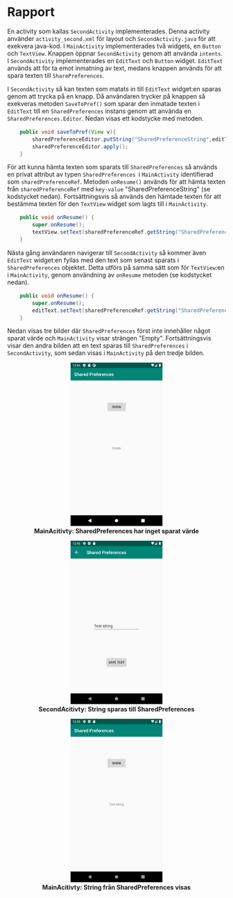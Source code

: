 
# Rapport

En activity som kallas `SecondActivity` implementerades. Denna activity använder `activity_second.xml` för layout och `SecondActivity.java` för att exekvera java-kod. I `MainActivity` implementerades två widgets, en `Button` och `TextView`. Knappen öppnar `SecondActivity` genom att använda `intents`. I `SecondActivity` implementerades en `EditText` och `Button` widget. `EditText` används att för ta emot inmatning av text, medans knappen används för att spara texten till `SharePreferences`.

I `SecondActivity` så kan texten som matats in till `EditText` widget:en sparas genom att trycka på en knapp. Då användaren trycker på knappen så exekveras metoden `SaveToPref()` som sparar den inmatade texten i `EditText` till en `SharedPreferences` instans genom att använda en `SharedPreferences.Editor`. Nedan visas ett kodstycke med metoden.

```java
    public void saveToPref(View v){
        sharedPreferenceEditor.putString("SharedPreferenceString",editText.getText().toString());
        sharedPreferenceEditor.apply();
    }
```

För att kunna hämta texten som sparats till `SharedPreferences` så används en privat attribut av typen `SharedPreferences `i `MainActivity` identifierad som `sharedPreferenceRef`. Metoden `onResume()` används för att hämta texten från `sharedPreferenceRef` med `key-value` "SharedPreferenceString" (se kodstycket nedan). Fortsättningsvis så används den hämtade texten för att bestämma texten för den `TextView` widget som lagts till i `MainActivity`.

```java
    public void onResume() {
        super.onResume();
        textView.setText(sharedPreferenceRef.getString("SharedPreferenceString","Empty"));
    }

```

Nästa gång användaren navigerar till `SecondActivity` så kommer även `EditText` widget:en fyllas med den text som senast sparats i `SharedPreferences` objektet. Detta utförs på samma sätt som för `TextView`:en i `MainActivity`, genom användning av `onResume` metoden (se kodstycket nedan).

```java
    public void onResume() {
        super.onResume();
        editText.setText(sharedPreferenceRef.getString("SharedPreferenceString",""));
    }
```

Nedan visas tre bilder där `SharedPreferences` först inte innehåller något sparat värde och `MainActivity` visar strängen "Empty". Fortsättningsvis visar den andra bilden att en text sparas till `SharedPreferences` i `SecondActivity`, som sedan visas i `MainActivity` på den tredje bilden. 

<figure align="center">
    <img src="MainActivity-1.png" width="50%">
    <figcaption align="center"><b>MainAcitivty: SharedPreferences har inget sparat värde</b></figcaption>
</figure>
<figure align="center">
<img src="SecondActivity-1.png" width="50%">
    <figcaption align="center"><b>SecondAcitivty: String sparas till SharedPreferences</b></figcaption>
</figure>
<figure align="center">
<img src="MainActivity-2.png" width="50%">
    <figcaption align="center"><b>MainAcitivty: String från SharedPreferences visas</b></figcaption>
</figure>

